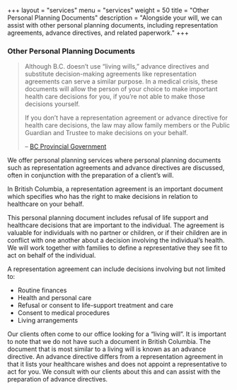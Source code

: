 +++
layout = "services"
menu = "services"
weight = 50
title = "Other Personal Planning Documents"
description = "Alongside your will, we can assist with other personal planning documents, including representation agreements, advance directives, and related paperwork."
+++

### Other Personal Planning Documents

> Although B.C. doesn’t use “living wills,” advance directives and substitute decision-making agreements
> like representation agreements can serve a similar purpose. In a medical crisis, these documents will
> allow the person of your choice to make important health care decisions for you, if you’re not able to
> make those decisions yourself.
>
> If you don’t have a representation agreement or advance directive for health care decisions, the law may
> allow family members or the Public Guardian and Trustee to make decisions on your behalf.
>
> – [BC Provincial Government](https://www2.gov.bc.ca/gov/content/family-social-supports/seniors/financial-legal-matters/wills-and-estate-planning)

We offer personal planning services where personal planning documents such as representation
agreements and advance directives are discussed, often in conjunction with the preparation of a client’s
will.

In British Columbia, a representation agreement is an important document which specifies who has the
right to make decisions in relation to healthcare on your behalf.

This personal planning document includes refusal of life support and healthcare decisions that are
important to the individual. The agreement is valuable for individuals with no partner or children, or if
their children are in conflict with one another about a decision involving the individual’s health.
We will work together with families to define a representative they see fit to act on behalf of the
individual.

A representation agreement can include decisions involving but not limited to:

- Routine finances
- Health and personal care
- Refusal or consent to life-support treatment and care
- Consent to medical procedures
- Living arrangements

Our clients often come to our office looking for a “living will”. It is important to note that we do not have
such a document in British Columbia. The document that is most similar to a living will is known as an
advance directive. An advance directive differs from a representation agreement in that it lists your healthcare
wishes and does not appoint a representative to act for you. We consult with our clients about this and
can assist with the preparation of advance directives.
